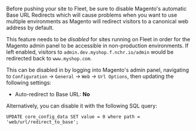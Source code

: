 Before pushing your site to Fleet, be sure to disable Magento's automatic Base URL Redirects which will cause problems when you
want to use multiple environments as Magento will redirect visitors to a canonical web address by default.

This feature needs to be *disabled* for sites running on Fleet in order for the Magento admin panel to be accessible in non-production environments. If left enabled, visitors to `admin.dev.myshop.f.nchr.io/admin` would be redirected back to `www.myshop.com`.

This can be disabled in by logging into Magento's admin panel, navigating to `Configuration` -> `General` -> `Web` -> `Url Options`, then updating the following settings:

* Auto-redirect to Base URL: **No**

Alternatively, you can disable it with the following SQL query:

`UPDATE core_config_data SET value = 0 where path = 'web/url/redirect_to_base';`
